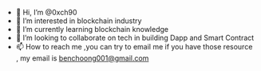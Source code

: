 - 👋 Hi, I’m @0xch90
- 👀 I’m interested in blockchain industry
- 🌱 I’m currently learning blockchain knowledge
- 💞️ I’m looking to collaborate on tech in building Dapp and Smart Contract
- 📫 How to reach me ,you can try to email me if you have those resource , my email is benchoong001@gmail.com

<!---
0xch90/0xch90 is a ✨ special ✨ repository because its `README.md` (this file) appears on your GitHub profile.
You can click the Preview link to take a look at your changes.
--->

